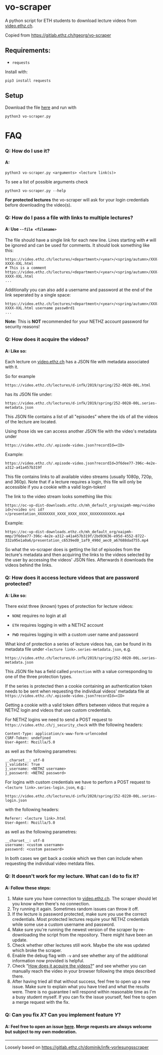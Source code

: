 # vo-scraper

A python script for ETH students to download lecture videos from [video.ethz.ch](https://video.ethz.ch/).

Copied from https://gitlab.ethz.ch/tgeorg/vo-scraper

## Requirements:
 * `requests`

Install with:

    pip3 install requests

## Setup
Download the file [here](https://gitlab.ethz.ch/tgeorg/vo-scraper/raw/master/vo-scraper.py?inline=false) and run with

    python3 vo-scraper.py

# FAQ

### Q: How do I use it?

#### A:

    python3 vo-scraper.py <arguments> <lecture link(s)>

To see a list of possible arguments check

    python3 vo-scraper.py --help

**For protected lectures** the vo-scraper will ask for your login credentials before downloading the video(s).

### Q: How do I pass a file with links to multiple lectures?

#### A: Use `--file <filename>`

The file should have a single link for each new line. Lines starting with `#` will be ignored and can be used for comments. It should look something like this:

    https://video.ethz.ch/lectures/<department>/<year>/<spring/autumn>/XXX-XXXX-XXL.html
    # This is a comment
    https://video.ethz.ch/lectures/<department>/<year>/<spring/autumn>/XXX-XXXX-XXL.html
    ...

Additionally you can also add a username and password at the end of the link seperated by a single space:

    https://video.ethz.ch/lectures/<department>/<year>/<spring/autumn>/XXX-XXXX-XXL.html username passw0rd1
    ...

**Note:** This is **NOT** recommended for your NETHZ account password for security reasons!

### <a name="how_it_works"></a> Q: How does it acquire the videos?

#### A: Like so:

Each lecture on [video.ethz.ch](https://video.ethz.ch/) has a JSON file with metadata associated with it.

So for example

    https://video.ethz.ch/lectures/d-infk/2019/spring/252-0028-00L.html

has its JSON file under:

    https://video.ethz.ch/lectures/d-infk/2019/spring/252-0028-00L.series-metadata.json

This JSON file contains a list of all "episodes" where the ids of all the videos of the lecture are located.

Using those ids we can access another JSON file with the video's metadata under

    https://video.ethz.ch/.episode-video.json?recordId=<ID>

Example:

    https://video.ethz.ch/.episode-video.json?recordId=3f6dee77-396c-4e2e-a312-a41a457b319f

This file contains links to all available video streams (usually 1080p, 720p, and 360p). Note that if a lecture requires a login, this file will only be accessible if you a cookie with a valid login-token!

The link to the video stream looks something like this:

    https://oc-vp-dist-downloads.ethz.ch/mh_default_org/oaipmh-mmp/<video id>/<video src id?>/presentation_XXXXXXXX_XXXX_XXXX_XXXX_XXXXXXXXXXXX.mp4

Example:

    https://oc-vp-dist-downloads.ethz.ch/mh_default_org/oaipmh-mmp/3f6dee77-396c-4e2e-a312-a41a457b319f/2bd93636-e95d-4552-8722-332a95e1a0a6/presentation_c6539ed0_1af9_490d_aec0_a67688dad755.mp4

So what the vo-scraper does is getting the list of episodes from the lecture's metadata and then acquiring the links to the videos selected by the user by accessing the videos' JSON files. Afterwards it downloads the videos behind the links.

### Q: How does it access lecture videos that are password protected?

#### A: Like so:

There exist three (known) types of protection for lecture videos:

* `NONE` requires no login at all

* `ETH` requires logging in with a NETHZ account

* `PWD` requires logging in with a custom user name and password

What kind of protection a series of lecture videos has, can be found in its metadata file under `<lecture link>.series-metadata.json`, e.g.

    https://video.ethz.ch/lectures/d-infk/2019/spring/252-0028-00L.series-metadata.json

This JSON file has a field called `protection` with a value corresponding to one of the three protection types.

If the series is protected then a cookie containing an authentication token needs to be sent when requesting the individual videos' metadata file at `https://video.ethz.ch/.episode-video.json?recordId=<ID>`

Getting a cookie with a valid token differs between videos that require a NETHZ login and videos that use custom credentials.

For NETHZ logins we need to send a POST request to `https://video.ethz.ch/j_security_check` with the following headers:

    Content-Type: application/x-www-form-urlencoded
    CSRF-Token: undefined
    User-Agent: Mozilla/5.0

as well as the following parametres:

    __charset__: utf-8
    j_validate: True
    j_username: <NETHZ username>
    j_password: <NETHZ password>

For logins with custom credentials we have to perforn a POST request to `<lecture link>.series-login.json`, e.g.:

    https://video.ethz.ch/lectures/d-infk/2020/spring/252-0220-00L.series-login.json

with the following headers:

    Referer: <lecture link>.html
    User-Agent: Mozilla/5.0

as well as the following parametres:

    __charset__: utf-8
    username: <custom username>
    password: <custom password>

In both cases we get back a cookie which we then can include when requesting the individual video metdata files.

### Q: It doesn't work for my lecture. What can I do to fix it?

#### A: Follow these steps:
1. Make sure you have connection to [video.ethz.ch](https://video.ethz.ch/). The scraper should let you know when there's no connection.
2. Try running it again. Sometimes random issues can throw it off.
3. If the lecture is password protected, make sure you use the correct credentials. Most protected lectures require your NETHZ credentials while some use a custom username and password.
4. Make sure you're running the newest version of the scraper by re-downloading the script from the repository. There might have been an update.
5. Check whether other lectures still work. Maybe the site was updated which broke the scraper.
6. Enable the debug flag with `-v` and see whether any of the additional information now provided is helpful.
7. Check "[How does it acquire the videos?](#how_it_works)" and see whether you can manually reach the video in your browser following the steps described there.
8. After having tried all that without success, feel free to open up a new issue. Make sure to explain what you have tried and what the results were. There is no guarantee I will respond within reasonable time as I'm a busy student myself. If you can fix the issue yourself, feel free to open a merge request with the fix.


### Q: Can you fix *X*? Can you implement feature *Y*?

#### A: Feel free to open an issue [here](https://gitlab.ethz.ch/tgeorg/vo-scraper/issues). Merge requests are always welcome but subject to my own moderation.
***

Loosely based on https://gitlab.ethz.ch/dominik/infk-vorlesungsscraper

